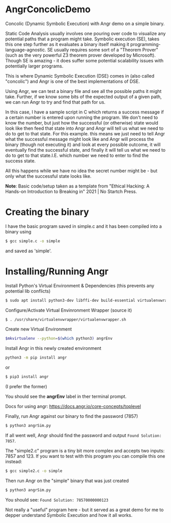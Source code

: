 # AngrConcolicDemo
Concolic (Dynamic Symbolic Execution) with Angr demo on a simple binary.

Static Code Analysis usually involves one pouring over code to visualize any potential paths that a program might take.
Symbolic execution (SE), takes this one step further as it evaluates a binary itself making it programming-language-agnostic.
SE usually requires some sort of a "Theorem Prover" (such as the very powerful Z3 theorem prover developed by Microsoft).
Though SE is amazing - it does suffer some potential scalability issues with potentially larger programs.

This is where Dynamic Symbolic Execution (DSE) comes in (also called "concolic") and Angr is one of the best implementations of DSE.

Using Angr, we can test a binary file and see all the possible paths it might take.
Further, if we know some bits of the expected output of a given path, we can run Angr to try and find that path for us.

In this case, I have a sample script in C which returns a success message if a certain number is entered upon running the program.
We don't need to know the number, but just how the successful (or otherwise) state would look like then feed that state into Angr and Angr will tell us what we need to do to get to that state. For this example. this means we just need to tell Angr what the successful message might look like and Angr will process the binary (though not executing it) and look at every possible outcome, it will eventually find the successful state, and finally it will tell us what we need to do to get to that state.I.E. which number we need to enter to find the success state.

All this happens while  we have no idea the secret number might be - but only what the successful state looks like.

__Note__: Basic code/setup taken as a template from "Ethical Hacking: A Hands-on Introduction to Breaking in" 2021 | No Startch Press.


# Creating the binary
I have the basic program saved in simple.c and it has been compiled into a binary using 
```bash
$ gcc simple.c -o simple
``` 
and saved as 'simple'.

# Installing/Running Angr

Install Python's Virtual Environment & Dependencies (this prevents any potential lib conflicts)

```bash
$ sudo apt install python3-dev libffi-dev build-essential virtualenvwrapper -y
```

Configure/Activate Virtual Envinronment Wrapper (source it)

```bash
$ . /usr/share/virtualenvwrapper/virtualenvwrapper.sh
```


Create new Virtual Environment

```bash
$mkvirtualenv --python=$(which python3) angrEnv
```

Install Angr in this newly created environment

```bash
python3 -m pip install angr
``` 
or 
```bash
$ pip3 install angr
```  
(I prefer the former)

You should see the __angrEnv__ label in ther terminal prompt.

Docs for using angr: https://docs.angr.io/core-concepts/toplevel


Finally, run Angr against our binary to find the password (7857)

```bash
$ python3 angrSim.py
```

If all went well, Angr should find the password and output `Found Solution: 7857`.



The "simple2.c" program is a tiny bit more complex and accepts two inputs: 7857 and 123.
If you want to test with this program you can compile this one instead: 

```bash
$ gcc simple2.c -o simple
```

Then run Angr on the "simple" binary that was just created

```bash
$ python3 angrSim.py
```

You should see: `Found Solution: 78570000000123`

Not really a "useful" program here - but it served as a great demo for me to depper understand Symbolic Execution and how it all works.
